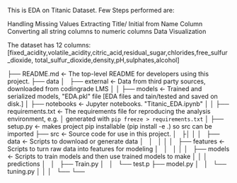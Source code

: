 
This is EDA on Titanic Dataset.
Few Steps performed are:

Handling Missing Values
Extracting Title/ Initial from Name Column
Converting all string columns to numeric columns
Data Visualization


The dataset has 12 columns:  [fixed_acidity,volatile_acidity,citric_acid,residual_sugar,chlorides,free_sulfur_dioxide,
                                  total_sulfur_dioxide,density,pH,sulphates,alcohol]



├── README.md          <- The top-level README for developers using this project.
├── data
│   ├── external       <- Data from third party sources, downloaded from codingrade LMS
│
│
├── models             <- Trained and serialized models, "EDA.pkl" file [EDA files and tain/tested and saved on disk.]
│
├── notebooks          <- Jupyter notebooks. "Titanic_EDA.ipynb"
│
│
├── requirements.txt   <- The requirements file for reproducing the analysis environment, e.g.
│                         generated with `pip freeze > requirements.txt`
│
├── setup.py           <- makes project pip installable (pip install -e .) so src can be imported
├── src                <- Source code for use in this project.
│   ├│   │
│   ├── data           <- Scripts to download or generate data
│   │   │   │
│   ├── features       <- Scripts to turn raw data into features for modeling
│   │   │   │
│   ├── models         <- Scripts to train models and then use trained models to make
│   │   │                 predictions
│   │   ├── Train.py
│   │   └── test.p
        ├── model.py
│   │   └── tuning.py
│   │
│   └──
└──
